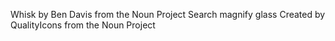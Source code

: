 Whisk by Ben Davis from the Noun Project
Search magnify glass Created by QualityIcons from the Noun Project
